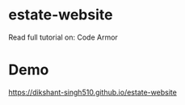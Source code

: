 # estate-website

Read full tutorial on: Code Armor

# Demo
https://dikshant-singh510.github.io/estate-website
